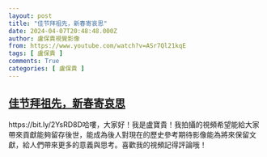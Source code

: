```yaml
---
layout: post
title: "佳节拜祖先，新春寄哀思"
date: 2024-04-07T20:48:48.000Z
author: 盧保貴視覺影像
from: https://www.youtube.com/watch?v=ASr7Ql21kqE
tags: [ 盧保貴 ]
comments: True
categories: [ 盧保貴 ]
---
```

<!--1712522928000-->
[佳节拜祖先，新春寄哀思](https://www.youtube.com/watch?v=ASr7Ql21kqE)
------

<div>
https://bit.ly/2YsRD8D哈嘍，大家好！我是盧寶貴！我拍攝的視頻希望能給大家帶來貢獻能夠留存後世，能成為後人對現在的歷史參考期待影像能為將來保留文獻，給人們帶來更多的意義與思考。喜歡我的視頻記得評論哦！
</div>
